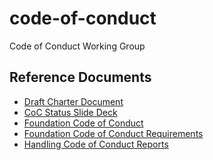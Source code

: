 # code-of-conduct
Code of Conduct Working Group

## Reference Documents

* [Draft Charter Document](https://docs.google.com/document/d/13CVtT8Y507CTvu5qypxz3Lj2PwTk5Xu916wO4dzVBoI/edit)
* [CoC Status Slide Deck](https://docs.google.com/presentation/d/1LsfuVT4yL0CxdJW_76_ORxpQ-B8Jfh39FmXVnzLdywA/edit?usp=sharing)
* [Foundation Code of Conduct](https://github.com/openjs-foundation/cross-project-council/blob/HEAD/CODE_OF_CONDUCT.md)
* [Foundation Code of Conduct Requirements]([https://github.com/openjs-foundation/cross-project-council/blob/HEAD/FOUNDATION_CODE_OF_CONDUCT_REQUIREMENTS.md](https://github.com/openjs-foundation/cross-project-council/blob/HEAD/conduct/FOUNDATION_CODE_OF_CONDUCT_REQUIREMENTS.md#code-of-conduct-panel))
* [Handling Code of Conduct Reports]([https://github.com/openjs-foundation/cross-project-council/blob/HEAD/HANDLING_CODE_OF_CONDUCT_REPORTS.md](https://github.com/openjs-foundation/cross-project-council/blob/a09afad32c47fcf712935df73543443232c19aa6/conduct/HANDLING_CODE_OF_CONDUCT_REPORTS.md))
